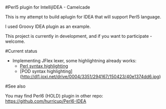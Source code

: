 #Perl5 plugin for IntellijIDEA - Camelcade

This is my attempt to build aplugin for IDEA that will support Perl5 language.

I used Groovy IDEA plugin as an example. 

This project is currently in development, and if you want to participate - welcome.

#Current status

* Implementing JFlex lexer, some highlightning already works:
  * [Perl syntax highlighting](http://dl2.joxi.net/drive/0004/3351/294167/150423/9f55fb5427.jpg)
  * [POD syntax highlighting] (http://dl1.joxi.net/drive/0004/3351/294167/150423/40e1374dd6.jpg)

#See also

You may find Perl6 (HOLD) plugin in other repo: https://github.com/hurricup/Perl6-IDEA